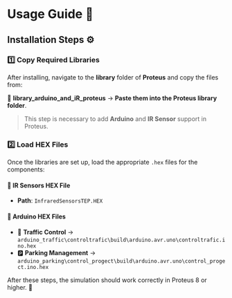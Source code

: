 # Usage Guide 📖  

## Installation Steps ⚙️  

### 1️⃣ Copy Required Libraries  
After installing, navigate to the **library** folder of **Proteus** and copy the files from:  

📂 **library_arduino_and_iR_proteus** → **Paste them into the Proteus library folder**.  

> This step is necessary to add **Arduino** and **IR Sensor** support in Proteus.  

### 2️⃣ Load HEX Files  
Once the libraries are set up, load the appropriate `.hex` files for the components:  

#### 🔹 **IR Sensors HEX File**  
- **Path**: `InfraredSensorsTEP.HEX`  

#### 🔹 **Arduino HEX Files**  
- 🚦 **Traffic Control** →  
  `arduino_traffic\controltrafic\build\arduino.avr.uno\controltrafic.ino.hex`  
- 🅿️ **Parking Management** →  
  `arduino_parking\control_progect\build\arduino.avr.uno\control_progect.ino.hex`  

After these steps, the simulation should work correctly in Proteus 8 or higher. 🚀  
